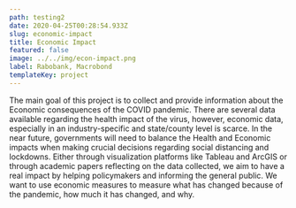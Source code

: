 ```yaml
---
path: testing2
date: 2020-04-25T00:28:54.933Z
slug: economic-impact
title: Economic Impact
featured: false
image: ../../img/econ-impact.png
label: Rabobank, Macrobond
templateKey: project
---
```

The main goal of this project is to collect and provide information about the Economic consequences of the COVID pandemic. There are several data available regarding the health impact of the virus, however, economic data, especially in an industry-specific and state/county level is scarce. In the near future, governments will need to balance the Health and Economic impacts when making crucial decisions regarding social distancing and lockdowns. Either through visualization platforms like Tableau and ArcGIS or through academic papers reflecting on the data collected, we aim to have a real impact by helping policymakers and informing the general public. We want to use economic measures to measure what has changed because of the pandemic, how much it has changed, and why.